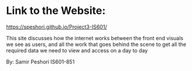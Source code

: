 # Link to the Website:
https://speshori.github.io/Project3-IS601/

This site discusses how the internet works between the front end visuals we see as users, and all the work that goes behind the scene to get all the required data we need to view and access on a day to day

By: Samir Peshori
IS601-851
